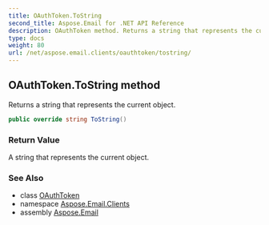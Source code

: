 ```yaml
---
title: OAuthToken.ToString
second_title: Aspose.Email for .NET API Reference
description: OAuthToken method. Returns a string that represents the current object
type: docs
weight: 80
url: /net/aspose.email.clients/oauthtoken/tostring/
---
```

## OAuthToken.ToString method

Returns a string that represents the current object.

```csharp
public override string ToString()
```

### Return Value

A string that represents the current object.

### See Also

* class [OAuthToken](../)
* namespace [Aspose.Email.Clients](../../oauthtoken/)
* assembly [Aspose.Email](../../../)


